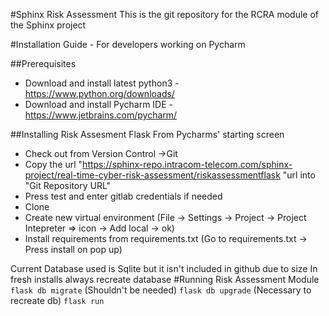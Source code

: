 #Sphinx Risk Assessment
This is the git repository for the RCRA module of the Sphinx project

#Installation Guide - For developers working on Pycharm

##Prerequisites

*  Download and install latest python3 - https://www.python.org/downloads/
*  Download and install Pycharm IDE - https://www.jetbrains.com/pycharm/

##Installing Risk Assesment Flask 
From Pycharms' starting screen

* Check out from Version Control ->Git
*  Copy the url "https://sphinx-repo.intracom-telecom.com/sphinx-project/real-time-cyber-risk-assessment/riskassessmentflask "url into "Git Repository URL"
*  Press test and enter gitlab credentials if needed
*  Clone
*  Create new virtual environment (File -> Settings -> Project -> Project Intepreter => icon -> Add local -> ok)
*  Install requirements from requirements.txt (Go to requirements.txt -> Press install on pop up)

Current Database used is Sqlite but it isn't included in github due to size
In fresh installs always recreate database 
#Running Risk Assessment Module
`flask db migrate` (Shouldn't be needed)
`flask db upgrade` (Necessary to recreate db)
`flask run`